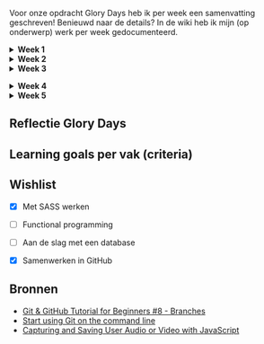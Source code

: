 Voor onze opdracht Glory Days heb ik per week een samenvatting geschreven! Benieuwd naar de details? In de wiki heb ik mijn (op onderwerp) werk per week gedocumenteerd.

<details>
<summary> <b>Week 1</b> </summary>
<br>
De eerste week stond voor ons vooral in het teken van ontwerpen en het begrijpen van de (scope van de) opdracht. We hebben de debriefing geschreven en het eerste ontwerp gemaakt. We zijn ieder begonnen met schetsen en hebben hieruit de beste ontwerpkeuzes combineerd tot een prototype. Het is leuk om te zien hoe iedereen vanuit een ander perspectief naar de app kijkt! Ook als we feedback krijgen van de opdrachtgever, is het erg interessant om hun mening te horen. 

Ook hebben we natuurlijk een planning gemaakt door een project aan te maken op GitHub. Binnen dit project gebruiken we issues die we koppelen aan een lijst binnen het project! Ik wist zelf niet dat dit laatste kon.
</details>

<details>
<summary> <b>Week 2 </b></summary>
<br>
Vanaf deze week zijn we echt begonnen met het bouwen van de app. Voordat we begonnen met bouwen, heeft Marjolein ons uitgelegd hoe we het beste kunnen samenwerken binnen een repository op verschillende branches. Hierbij heeft ze ook uitgelegd hoe je te werk gaat op je terminal met Git! Erg leerzaam, maar ik heb er wel wat moeite mee aangezien het allemaal nieuwe dingen zijn. Daarom had ik nog even een tutorial gekeken waardoor ik het wat beter begreep.

Het is fijn om weer even aan de slag te gaan met alle stof die we geleerd hebben tijdens de minor. Ik merk dat er wat dingen waren weggezakt die nu weer naar boven komen. 

Ook zijn we bezig geweest met SASS voor CSS. Ik had hier al een Crash Course over geschreven voor de weekly geek, maar was ER in praktijk nog niet aan toegekomen. Fijn om te zien dat dit even makkelijk werkt in theorie als in praktijk!

Ook hebben we regels gemaakt over onze manier van coderen.. Denk aan het gebruiken van enkele of dubbele aanhalingtekens. Op advies tijdens de code reviews hebben we hiervoor ESLint gebruikt. Ik had hier nog nooit van gehoord! Maar op deze manier hanteren we "onze code syntax" als je gaat coderen. 

Tenslotte ben ik vrijdag aan de slag gegaan met een recorder. Ik heb eerst research gedaan en kwam erachter dat er een API is om media te streamen. Vervolgens heb ik een tutorial gevolgd waarbij je de user kan opnemen. Hierbij wordt de video én de audio gestreamd, opgenomen en opgeslagen. 

Kortom: een leerzame week!
</details>

<details>
<summary> <b>Week 3</b> </summary>
<br>
Deze week begon iets moeizamer: we hadden allemaal veel errors van de ESLint. Hier hebben we het over gehad en Marjolein heeft de regels aangepast zodat we minder errors hebben. 

We begonnen deze week op dinsdag en hebben eigenlijk t/m donderdag gecodeerd. Op technisch vlak zijn we opgeschoten: De Spotify API werkt en de conversational UI is ook af! 

Ik ben daarnaast verder gegaan met de microfoon recorder en heb de audio gescheiden van de video! Ik had de tutorial nog een keer bekeken waardoor ik de code beter begreep. Hierdoor ging het aanpassen van de code iets makkelijk (alhoewel het nogsteeds best complex is). Toen ik deze code wilde toevoegen aan ons prototype, deed de start button het echter niet direct: de button stond binnen een form waardoor het automatisch als submit-button werd gezien. Daardoor refreshde de pagina en deed de recorder het niet. Als je het attribuut `type` met de waarde `"button"` toevoegd, wordt het niet als een submit button gezien! Toen werkte het wel. Ook heb ik deze button aangepast naar een geanimeerde microfoon button gemaakt die goed aangeeft wanneer er gerecord wordt.

Ik had wel het idee dat er nog iets miste bij de voice recorder, dus ik heb nog een timer toegevoegd met JavaScript. Het viel mij op dat ik me hierbij wel een beetje kon focussen op Functional Programming: ik heb de functies opgesplitst en samengevoegd binnen één functie die wordt uitgevoerd als de gebruiker op de microfoon button klinkt.

Op donderdagavond hebben we nog de code van de conversational UI's samengevoegd met GIT. Hierbij heeft Marjolein me geholpen. We hebben in principe mijn branch gemerged naar de master branch. Er waren geen conflicten omdat ik alleen nieuwe code heb geschreven en geen code heb aangepast.

Op vrijdagochtend hebben we feedback van de opdrachtgever gekregen. Daarna hebben we allemaal op vraag van de opdrachtgever een UI design ontworpen en de beste ontwerpkeuzes eruit gehaald. Deze hebben we samengevoegd tot een clean digitaal prototype.

Tenslotte heb ik de Product Biografie weer bijgewerkt!</details>

<details>
<summary><b> Week 4</b> </summary>
<br>
In het begin van de week zijn we vooral bezig geweest met het verwerken van de feedback van afgelopen vrijdag. Zo heb ik samen met Marissa en Marjolein het complete design van onze app aangepast. Ook hebben we een beetje "gespeeld" met de typografieën en kleuren. 

Daarna zijn we vooral gaan coderen. Hierbij hebben we de schermen verdeeld. Ik heb hiervoor het overzicht herinneringen scherm gemaakt en het detailscherm waarbij een share button zit. Ook ben ik aan de slag gegaan met een slider, iets wat ik eigenlijk nog niet echt had gemaakt. Het was simpeler dan ik dacht, de slider kon gewoon gemaakt worden met HTML en CSS. Hierbij is het vooral belangrijk welke attributen je gebruikt en welke value je geeft.

Ook heb ik een design review gehad met Koop wat betreft de slider. Hij had nog wat tips over de interactie.

Tijdens het bouwen van de app vallen je natuurlijk ook weer details op, die ook moeten worden aangepast. Zo had ik eerst een gradient color met een opacity over een foto gedaan. Echter had dit nog een mooier effect als de foto zwart wit was. Het kwam erop neer dat je een filter over een gefilterde afbeelding doet. Maar hoe je doe je dit precies? Ik had een div element aangemaakt die als overlay werkte. Het is soms tijdens het coderen even puzzelen, maar er is bijna altijd wel een oplossing.

Tenslotte hebben we donderdagavond alles samengevoegd, zodat we vrijdagochtend een mooie prestatie konden laten zien aan onze opdrachtgever. Dit ging ons best goed af. Helaas wist ik nog niet alle GIT commands uit mijn hoofd, dus ik heb ondertussen wat aantekeningen gemaakt en in mijn notities gezet. 

Op vrijdagochtend hebben we ons prototype gepresenteerd, het zag er al als een geheel uit. Ik heb aantekeningen gemaakt tijdens onze feedbacksessie. Het begint al een geheel te worden en de opdrachtgever is erg positief over ons! 
</details>

<details>
  <summary><b> Week 5</b> </summary>
<br>
This is how you dropdown.
</details>



## Reflectie Glory Days



## Learning goals per vak (criteria)


## Wishlist
- [x] Met SASS werken 
- [ ] Functional programming
- [ ] Aan de slag met een database
- [x] Samenwerken in GitHub


## Bronnen
* [Git & GitHub Tutorial for Beginners #8 - Branches](https://www.youtube.com/watch?v=QV0kVNvkMxc&amp=&index=8)
* [Start using Git on the command line](https://docs.gitlab.com/ee/gitlab-basics/start-using-git.html)
* [Capturing and Saving User Audio or Video with JavaScript](https://www.youtube.com/watch?v=K6L38xk2rkk)

